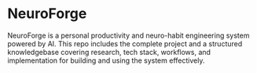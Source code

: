 # NeuroForge
NeuroForge is a personal productivity and neuro-habit engineering system powered by AI. This repo includes the complete project and a structured knowledgebase covering research, tech stack, workflows, and implementation for building and using the system effectively.
